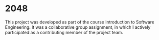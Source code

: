 # 2048
This project was developed as part of the course Introduction to Software Engineering. It was a collaborative group assignment, in which I actively participated as a contributing member of the project team.

